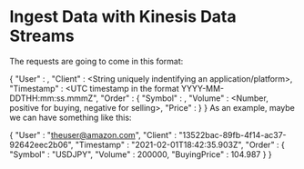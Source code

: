 # Ingest Data with Kinesis Data Streams


The requests are going to come in this format:

{
    "User" : <String uniquely identifying a user in the client platform>,
    "Client" : <String uniquely indentifying an application/platform>,
    "Timestamp" : <UTC timestamp in the format YYYY-MM-DDTHH:mm:ss.mmmZ",
    "Order" : {
        "Symbol" : <String identifying a symbol>,
        "Volume" : <Number, positive for buying, negative for selling>,
        "Price" : <current price>
    }
}
As an example, maybe we can have something like this:

{
    "User" : "theuser@amazon.com",
    "Client" : "13522bac-89fb-4f14-ac37-92642eec2b06",
    "Timestamp" : "2021-02-01T18:42:35.903Z",
    "Order" : {
        "Symbol" : "USDJPY",
        "Volume" : 200000,
        "BuyingPrice" : 104.987
    }
}